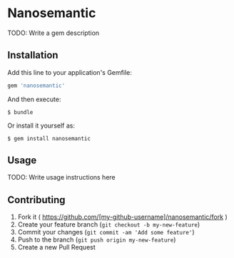 # Nanosemantic

TODO: Write a gem description

## Installation

Add this line to your application's Gemfile:

```ruby
gem 'nanosemantic'
```

And then execute:

    $ bundle

Or install it yourself as:

    $ gem install nanosemantic

## Usage

TODO: Write usage instructions here

## Contributing

1. Fork it ( https://github.com/[my-github-username]/nanosemantic/fork )
2. Create your feature branch (`git checkout -b my-new-feature`)
3. Commit your changes (`git commit -am 'Add some feature'`)
4. Push to the branch (`git push origin my-new-feature`)
5. Create a new Pull Request
